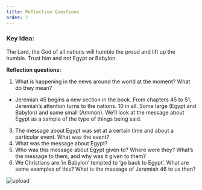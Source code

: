 ```yaml
---
title: Reflection Questions
order: 7
---
```


### Key Idea: 
The Lord, the God of all nations will humble the proud and lift up the humble. Trust him and not Egypt or Babylon.


**Reflection questions:**

1. What is happening in the news around the world at the moment? What do they mean?
  - Jeremiah 45 begins a new section in the book. From chapters 45 to 51, Jeremiah’s attention turns to the nations. 10 in all. Some large (Egypt and Babylon) and some small (Ammon). We’ll look at the message about Egypt as a sample of the type of things being said.  
3. The message about Egypt was set at a certain time and about a particular event. What was the event?
4. What was the message about Egypt? 
5. Who was this message about Egypt given to? Where were they? What’s the message to them, and why was it given to them?
6. We Christians are ‘in Babylon’ tempted to ‘go back to Egypt’. What are some examples of this? What is the message of Jeremiah 46 to us then? 


![upload](https://github.com/stgeorgeshurstville/bulletin/assets/119166299/148ee660-ee69-46d7-bbc8-139ef05558f8)


